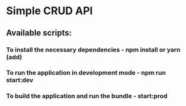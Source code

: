 # Simple CRUD API

## Available scripts:

### To install the necessary dependencies - npm install or yarn (add)

### To run the application in development mode - npm run start:dev

### To build the application and run the bundle - start:prod
